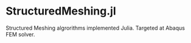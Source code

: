 # StructuredMeshing.jl

Structured Meshing algrorithms implemented Julia. Targeted at Abaqus FEM solver.
